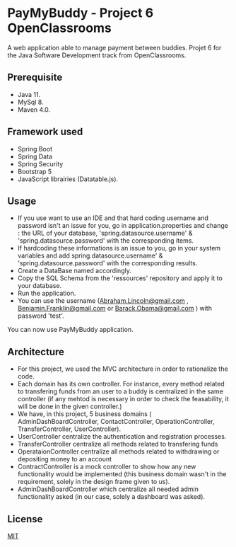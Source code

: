 
# PayMyBuddy - Project 6 OpenClassrooms

A web application able to manage payment between buddies. 
Projet 6 for the Java Software Development track from OpenClassrooms. 

## Prerequisite

* Java 11.
* MySql 8.
* Maven 4.0.

## Framework used
* Spring Boot 
* Spring Data
* Spring Security
* Bootstrap 5
* JavaScript librairies (Datatable.js).




## Usage 

* If you use want to use an IDE and that hard coding username and password isn't an issue for you, go in application.properties and change : the URL of your database, 'spring.datasource.username' & 'spring.datasource.password' with the corresponding items.
* If hardcoding these informations is an issue to you, go in your system variables and add spring.datasource.username' & 'spring.datasource.password' with the corresponding results.
*  Create a DataBase named accordingly.
* Copy the SQL Schema from the 'ressources' repository and apply it to your database.
* Run the application.
* You can use the username (Abraham.Lincoln@gmail.com , Benjamin.Franklin@gmail.com or Barack.Obama@gmail.com ) with password 'test'.

You can now use PayMyBuddy application. 


## Architecture

* For this project, we used the MVC architecture in order to rationalize the code. 
* Each domain has its own controller. For instance, every method related to transfering funds from an user to a buddy is centralized in the same controller (if any mehtod is necessary in order to check the feasability, it will be done in the given controller.)
* We have, in this project, 5 business domains ( AdminDashBoardController, ContactController, OperationController, TransferController, UserController).
* UserController centralize the authentication and registration processes.
* TransferController centralize all methods related to transfering funds
* OperataionController centralize all methods related to withdrawing or depositing money to an account
* ContractController is a mock controller to show how any new functionality would be implemented (this business domain wasn't in the requirement, solely in the design frame given to us).
* AdminDashBoardController which centralize all needed admin functionality asked (in our case, solely a dashboard was asked).




## License
[MIT](https://choosealicense.com/licenses/mit/)
